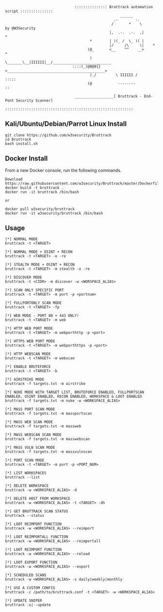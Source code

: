                                     ::::::::::::::: Bruttrack automation script ::::::::::::::: 
                                                         ______                                
                                                      .-        -.                             
                                                     /       *    \             by @W3Security
                                                    |,  .-.  .-.  ,|        *                  
                                           *        | )(_ /  \_ )( |                           
                                                    |/     /\     \|    *                      
                                          (@_       <__    ^^    __>         *                 
                                           ) \_______\__|IIIIII|__/___________________________
                                   ::::(_)@8@8{}<_____________________________________________>
                                           )_/         \ IIIIII /                    :::::     
                                          (@            --------                        ::     

                                    __________________[ Bruttrack - End-Pont Security Scanner]
                                    :::::::::::::::::::::::::::::::::::::::::::::::::::::::::::



## Kali/Ubuntu/Debian/Parrot Linux Install
```
git clone https://github.com/w3security/Bruttrack
cd Bruttrack 
bash install.sh
```

## Docker Install
From a new Docker console, run the following commands.
```
Download https://raw.githubusercontent.com/w3security/Bruttrack/master/Dockerfile
docker build -t bruttrack . 
docker run -it bruttrack /bin/bash

or 

docker pull w3security/bruttrack
docker run -it w3security/bruttrack /bin/bash
```

## Usage
```
[*] NORMAL MODE
bruttrack -t <TARGET>

[*] NORMAL MODE + OSINT + RECON
bruttrack -t <TARGET> -o -re

[*] STEALTH MODE + OSINT + RECON
bruttrack -t <TARGET> -m stealth -o -re

[*] DISCOVER MODE
bruttrack -t <CIDR> -m discover -w <WORSPACE_ALIAS>

[*] SCAN ONLY SPECIFIC PORT
bruttrack -t <TARGET> -m port -p <portnum>

[*] FULLPORTONLY SCAN MODE
bruttrack -t <TARGET> -fp

[*] WEB MODE - PORT 80 + 443 ONLY!
bruttrack -t <TARGET> -m web

[*] HTTP WEB PORT MODE
bruttrack -t <TARGET> -m webporthttp -p <port>

[*] HTTPS WEB PORT MODE
bruttrack -t <TARGET> -m webporthttps -p <port>

[*] HTTP WEBSCAN MODE
bruttrack -t <TARGET> -m webscan 

[*] ENABLE BRUTEFORCE
bruttrack -t <TARGET> -b

[*] AIRSTRIKE MODE
bruttrack -f targets.txt -m airstrike

[*] NUKE MODE WITH TARGET LIST, BRUTEFORCE ENABLED, FULLPORTSCAN ENABLED, OSINT ENABLED, RECON ENABLED, WORKSPACE & LOOT ENABLED
bruttrack -f targets.txt -m nuke -w <WORKSPACE_ALIAS>

[*] MASS PORT SCAN MODE
bruttrack -f targets.txt -m massportscan

[*] MASS WEB SCAN MODE
bruttrack -f targets.txt -m massweb

[*] MASS WEBSCAN SCAN MODE
bruttrack -f targets.txt -m masswebscan

[*] MASS VULN SCAN MODE
bruttrack -f targets.txt -m massvulnscan

[*] PORT SCAN MODE
bruttrack -t <TARGET> -m port -p <PORT_NUM>

[*] LIST WORKSPACES
bruttrack --list

[*] DELETE WORKSPACE
bruttrack -w <WORKSPACE_ALIAS> -d

[*] DELETE HOST FROM WORKSPACE
bruttrack -w <WORKSPACE_ALIAS> -t <TARGET> -dh

[*] GET BRUTTRACK SCAN STATUS
bruttrack --status

[*] LOOT REIMPORT FUNCTION
bruttrack -w <WORKSPACE_ALIAS> --reimport

[*] LOOT REIMPORTALL FUNCTION
bruttrack -w <WORKSPACE_ALIAS> --reimportall

[*] LOOT REIMPORT FUNCTION
bruttrack -w <WORKSPACE_ALIAS> --reload

[*] LOOT EXPORT FUNCTION
bruttrack -w <WORKSPACE_ALIAS> --export

[*] SCHEDULED SCANS
bruttrack -w <WORKSPACE_ALIAS> -s daily|weekly|monthly

[*] USE A CUSTOM CONFIG
bruttrack -c /path/to/bruttrack.conf -t <TARGET> -w <WORKSPACE_ALIAS>

[*] UPDATE SNIPER
bruttrack -u|--update
```
